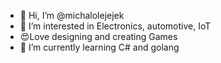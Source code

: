 - 👋 Hi, I’m @michalolejejek
- 👀 I’m interested in Electronics, automotive, IoT
- 😍Love designing and creating Games
- 🌱 I’m currently learning C# and golang
<!---
michalolejejek/michalolejejek is a ✨ special ✨ repository because its `README.md` (this file) appears on your GitHub profile.
You can click the Preview link to take a look at your changes.
--->
